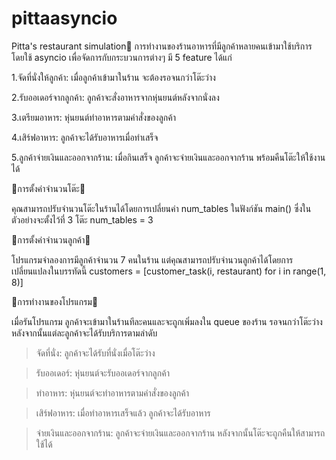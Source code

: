# pittaasyncio
Pitta's restaurant simulation🍔
การทำงานของร้านอาหารที่มีลูกค้าหลายคนเข้ามาใช้บริการ โดยใช้ asyncio เพื่อจัดการกับกระบวนการต่างๆ 
มี 5 feature ได้แก่

1.จัดที่นั่งให้ลูกค้า: เมื่อลูกค้าเข้ามาในร้าน จะต้องรอจนกว่าโต๊ะว่าง

2.รับออเดอร์จากลูกค้า: ลูกค้าจะสั่งอาหารจากหุ่นยนต์หลังจากนั่งลง

3.เตรียมอาหาร: หุ่นยนต์ทำอาหารตามคำสั่งของลูกค้า

4.เสิร์ฟอาหาร: ลูกค้าจะได้รับอาหารเมื่อทำเสร็จ

5.ลูกค้าจ่ายเงินและออกจากร้าน: เมื่อกินเสร็จ ลูกค้าจะจ่ายเงินและออกจากร้าน พร้อมคืนโต๊ะให้ใช้งานได้

🍳การตั้งค่าจำนวนโต๊ะ🍳

คุณสามารถปรับจำนวนโต๊ะในร้านได้โดยการเปลี่ยนค่า num_tables ในฟังก์ชัน main() ซึ่งในตัวอย่างจะตั้งไว้ที่ 3 โต๊ะ
num_tables = 3

👬การตั้งค่าจำนวนลูกค้า👬

โปรแกรมจำลองการมีลูกค้าจำนวน 7 คนในร้าน แต่คุณสามารถปรับจำนวนลูกค้าได้โดยการเปลี่ยนแปลงในบรรทัดนี้
customers = [customer_task(i, restaurant) for i in range(1, 8)]

👾การทำงานของโปรแกรม👾

เมื่อรันโปรแกรม ลูกค้าจะเข้ามาในร้านทีละคนและจะถูกเพิ่มลงใน queue ของร้าน รอจนกว่าโต๊ะว่าง หลังจากนั้นแต่ละลูกค้าจะได้รับบริการตามลำดับ

>จัดที่นั่ง: ลูกค้าจะได้รับที่นั่งเมื่อโต๊ะว่าง

>รับออเดอร์: หุ่นยนต์จะรับออเดอร์จากลูกค้า

>ทำอาหาร: หุ่นยนต์จะทำอาหารตามคำสั่งของลูกค้า

>เสิร์ฟอาหาร: เมื่อทำอาหารเสร็จแล้ว ลูกค้าจะได้รับอาหาร

>จ่ายเงินและออกจากร้าน: ลูกค้าจะจ่ายเงินและออกจากร้าน หลังจากนั้นโต๊ะจะถูกคืนให้สามารถใช้ได้

